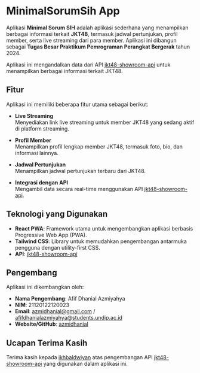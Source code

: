 # MinimalSorumSih App

Aplikasi **Minimal Sorum SIH** adalah aplikasi sederhana yang menampilkan berbagai informasi terkait **JKT48**, termasuk jadwal pertunjukan, profil member, serta live streaming dari para member. Aplikasi ini dibangun sebagai **Tugas Besar Praktikum Pemrograman Perangkat Bergerak** tahun 2024.

Aplikasi ini mengandalkan data dari API [jkt48-showroom-api](https://github.com/ikhbaldwiyan/jkt48-showroom-api) untuk menampilkan berbagai informasi terkait JKT48.

## Fitur

Aplikasi ini memiliki beberapa fitur utama sebagai berikut:

- **Live Streaming**  
  Menyediakan link live streaming untuk member JKT48 yang sedang aktif di platform streaming.

- **Profil Member**  
  Menampilkan profil lengkap member JKT48, termasuk foto, bio, dan informasi lainnya.

- **Jadwal Pertunjukan**  
  Menampilkan jadwal pertunjukan terbaru dari JKT48.

- **Integrasi dengan API**  
  Mengambil data secara real-time menggunakan API [jkt48-showroom-api](https://github.com/ikhbaldwiyan/jkt48-showroom-api).

## Teknologi yang Digunakan

- **React PWA**: Framework utama untuk mengembangkan aplikasi berbasis Progressive Web App (PWA).
- **Tailwind CSS**: Library untuk memudahkan pengembangan antarmuka pengguna dengan utility-first CSS.
- **API**: [jkt48-showroom-api](https://github.com/ikhbaldwiyan/jkt48-showroom-api)

## Pengembang

Aplikasi ini dikembangkan oleh:

- **Nama Pengembang**: Afif Dhanial Azmiyahya
- **NIM**: 21120122120023
- **Email**: azmidhanial@gmail.com / afifdhanialazmiyahya@students.undip.ac.id
- **Website/GitHub**: [azmidhanial](https://github.com/afifdhanialazmiyahya)

## Ucapan Terima Kasih

Terima kasih kepada [ikhbaldwiyan](https://github.com/ikhbaldwiyan) atas pengembangan API [jkt48-showroom-api](https://github.com/ikhbaldwiyan/jkt48-showroom-api) yang digunakan dalam aplikasi ini.
